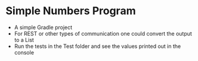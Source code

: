 # Simple Numbers Program

* A simple Gradle project
* For REST or other types of communication one could convert the output to a List
* Run the tests in the Test folder and see the values printed out in the console


